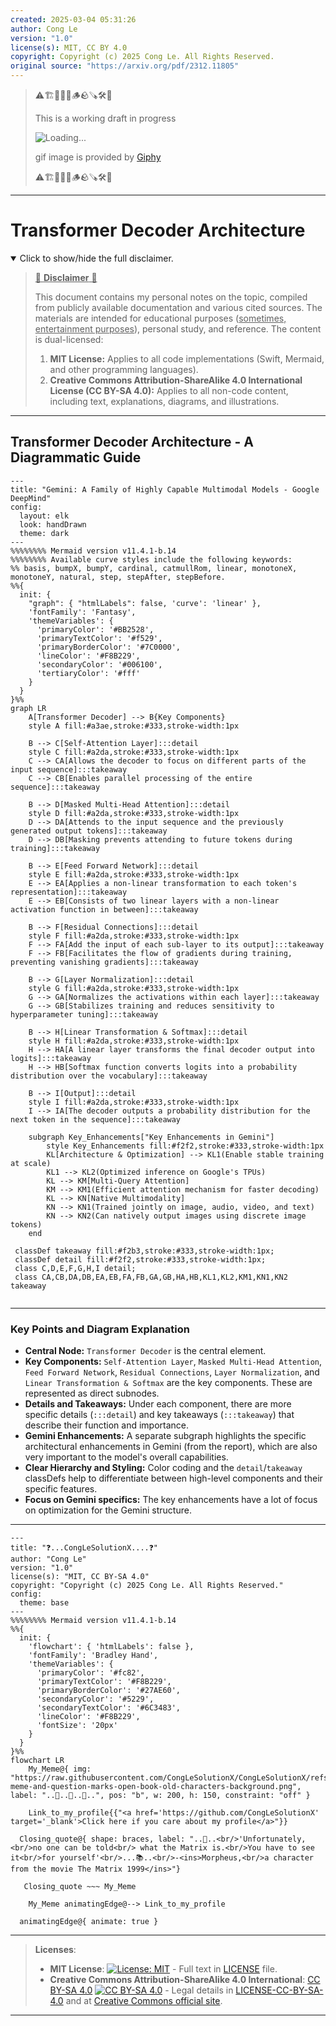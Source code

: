 ```yaml
---
created: 2025-03-04 05:31:26
author: Cong Le
version: "1.0"
license(s): MIT, CC BY 4.0
copyright: Copyright (c) 2025 Cong Le. All Rights Reserved.
original source: "https://arxiv.org/pdf/2312.11805"
---
```


> ⚠️🏗️🚧🦺🧱🪵🪨🪚🛠️👷
> 
> This is a working draft in progress
> 
> ![Loading...](https://media2.giphy.com/media/v1.Y2lkPTc5MGI3NjExZTZnam9iYmUzenpzajg2aXp5aWdpeWFtMmhlaGJ6dnMwYzNjM2x0eCZlcD12MV9pbnRlcm5hbF9naWZfYnlfaWQmY3Q9Zw/26u4dLe5AG12lAnTy/giphy.gif)
>
> gif image is provided by [Giphy](https://giphy.com)
> 
> ⚠️🏗️🚧🦺🧱🪵🪨🪚🛠️👷


----


# Transformer Decoder Architecture
<details open>
<summary>Click to show/hide the full disclaimer.</summary>
   
> <ins>📢 **Disclaimer** 🚨</ins>
>
> This document contains my personal notes on the topic,
> compiled from publicly available documentation and various cited sources.
> The materials are intended for educational purposes (<ins>sometimes, entertainment purposes</ins>), personal study, and reference.
> The content is dual-licensed:
> 1. **MIT License:** Applies to all code implementations (Swift, Mermaid, and other programming languages).
> 2. **Creative Commons Attribution-ShareAlike 4.0 International License (CC BY-SA 4.0):** Applies to all non-code content, including text, explanations, diagrams, and illustrations.

</details>

---


## Transformer Decoder Architecture - A Diagrammatic Guide 



```mermaid
---
title: "Gemini: A Family of Highly Capable Multimodal Models - Google DeepMind"
config:
  layout: elk
  look: handDrawn
  theme: dark
---
%%%%%%%% Mermaid version v11.4.1-b.14
%%%%%%%% Available curve styles include the following keywords:
%% basis, bumpX, bumpY, cardinal, catmullRom, linear, monotoneX, monotoneY, natural, step, stepAfter, stepBefore.
%%{
  init: {
    "graph": { "htmlLabels": false, 'curve': 'linear' },
    'fontFamily': 'Fantasy',
    'themeVariables': {
      'primaryColor': '#BB2528',
      'primaryTextColor': '#f529',
      'primaryBorderColor': '#7C0000',
      'lineColor': '#F8B229',
      'secondaryColor': '#006100',
      'tertiaryColor': '#fff'
    }
  }
}%%
graph LR
    A[Transformer Decoder] --> B{Key Components}
    style A fill:#a3ae,stroke:#333,stroke-width:1px

    B --> C[Self-Attention Layer]:::detail
    style C fill:#a2da,stroke:#333,stroke-width:1px
    C --> CA[Allows the decoder to focus on different parts of the input sequence]:::takeaway
    C --> CB[Enables parallel processing of the entire sequence]:::takeaway

    B --> D[Masked Multi-Head Attention]:::detail
    style D fill:#a2da,stroke:#333,stroke-width:1px
    D --> DA[Attends to the input sequence and the previously generated output tokens]:::takeaway
    D --> DB[Masking prevents attending to future tokens during training]:::takeaway

    B --> E[Feed Forward Network]:::detail
    style E fill:#a2da,stroke:#333,stroke-width:1px
    E --> EA[Applies a non-linear transformation to each token's representation]:::takeaway
    E --> EB[Consists of two linear layers with a non-linear activation function in between]:::takeaway

    B --> F[Residual Connections]:::detail
    style F fill:#a2da,stroke:#333,stroke-width:1px
    F --> FA[Add the input of each sub-layer to its output]:::takeaway
    F --> FB[Facilitates the flow of gradients during training, preventing vanishing gradients]:::takeaway

    B --> G[Layer Normalization]:::detail
    style G fill:#a2da,stroke:#333,stroke-width:1px
    G --> GA[Normalizes the activations within each layer]:::takeaway
    G --> GB[Stabilizes training and reduces sensitivity to hyperparameter tuning]:::takeaway

    B --> H[Linear Transformation & Softmax]:::detail
    style H fill:#a2da,stroke:#333,stroke-width:1px
    H --> HA[A linear layer transforms the final decoder output into logits]:::takeaway
    H --> HB[Softmax function converts logits into a probability distribution over the vocabulary]:::takeaway

    B --> I[Output]:::detail
    style I fill:#a2da,stroke:#333,stroke-width:1px
    I --> IA[The decoder outputs a probability distribution for the next token in the sequence]:::takeaway

    subgraph Key_Enhancements["Key Enhancements in Gemini"]
        style Key_Enhancements fill:#f2f2,stroke:#333,stroke-width:1px
        KL[Architecture & Optimization] --> KL1(Enable stable training at scale)
        KL1 --> KL2(Optimized inference on Google's TPUs)
        KL --> KM[Multi-Query Attention]
        KM --> KM1(Efficient attention mechanism for faster decoding)
        KL --> KN[Native Multimodality]
        KN --> KN1(Trained jointly on image, audio, video, and text)
        KN --> KN2(Can natively output images using discrete image tokens)
    end
    
 classDef takeaway fill:#f2b3,stroke:#333,stroke-width:1px;
 classDef detail fill:#f2f2,stroke:#333,stroke-width:1px;
 class C,D,E,F,G,H,I detail;
 class CA,CB,DA,DB,EA,EB,FA,FB,GA,GB,HA,HB,KL1,KL2,KM1,KN1,KN2 takeaway
 
```


---


### Key Points and Diagram Explanation

*   **Central Node:** `Transformer Decoder` is the central element.
*   **Key Components:** `Self-Attention Layer`, `Masked Multi-Head Attention`, `Feed Forward Network`, `Residual Connections`, `Layer Normalization`, and `Linear Transformation & Softmax` are the key components.  These are represented as direct subnodes.
*   **Details and Takeaways:** Under each component, there are more specific details (`:::detail`) and key takeaways (`:::takeaway`) that describe their function and importance.
*   **Gemini Enhancements:** A separate subgraph highlights the specific architectural enhancements in Gemini (from the report), which are also very important to the model's overall capabilities.
*   **Clear Hierarchy and Styling:** Color coding and the `detail`/`takeaway` classDefs help to differentiate between high-level components and their specific features.
*   **Focus on Gemini specifics:** The key enhancements have a lot of focus on optimization for the Gemini structure.



---

```mermaid
---
title: "❓...CongLeSolutionX....❓"
author: "Cong Le"
version: "1.0"
license(s): "MIT, CC BY-SA 4.0"
copyright: "Copyright (c) 2025 Cong Le. All Rights Reserved."
config:
  theme: base
---
%%%%%%%% Mermaid version v11.4.1-b.14
%%{
  init: {
    'flowchart': { 'htmlLabels': false },
    'fontFamily': 'Bradley Hand',
    'themeVariables': {
      'primaryColor': '#fc82',
      'primaryTextColor': '#F8B229',
      'primaryBorderColor': '#27AE60',
      'secondaryColor': '#5229',
      'secondaryTextColor': '#6C3483',
      'lineColor': '#F8B229',
      'fontSize': '20px'
    }
  }
}%%
flowchart LR
    My_Meme@{ img: "https://raw.githubusercontent.com/CongLeSolutionX/CongLeSolutionX/refs/heads/main/assets/images/My-meme-and-question-marks-open-book-old-characters-background.png", label: "..🙉..👀..📖..", pos: "b", w: 200, h: 150, constraint: "off" }
   
    Link_to_my_profile{{"<a href='https://github.com/CongLeSolutionX' target='_blank'>Click here if you care about my profile</a>"}}

  Closing_quote@{ shape: braces, label: "..👀..<br/>'Unfortunately,<br/>no one can be told<br/> what the Matrix is.<br/>You have to see it<br/>for yourself'<br/>...📚..<br/>-<ins>Morpheus,<br/>a character from the movie The Matrix 1999</ins>"}

   Closing_quote ~~~ My_Meme

    My_Meme animatingEdge@--> Link_to_my_profile
  
  animatingEdge@{ animate: true }

```

---
><b>Licenses</b>:
>
>- <b>MIT License</b>:  [![License: MIT](https://img.shields.io/badge/License-MIT-yellow.svg)](LICENSE) - Full text in [LICENSE](LICENSE) file.
>- <b>Creative Commons Attribution-ShareAlike 4.0 International</b>: [CC BY-SA 4.0](https://creativecommons.org/licenses/by-sa/4.0/) [![CC BY-SA 4.0](https://licensebuttons.net/l/by-sa/4.0/88x31.png)](https://creativecommons.org/licenses/by-sa/4.0/) - Legal details in [LICENSE-CC-BY-SA-4.0](THE_PAST/LICENSE-CC-BY-SA-4.0) and at [Creative Commons official site](https://creativecommons.org/licenses/by-sa/4.0/).
>
---